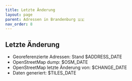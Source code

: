 ```yaml
---
title: Letzte Änderung
layout: page
parent: Adressen in Brandenburg 🇩🇪
nav_order: 8
---
```


## Letzte Änderung

* Georeferenzierte Adressen: Stand $ADDRESS_DATE
* OpenStreetMap dump: $OSM_DATE
* OpenStreetMap letzte Änderung von: $CHANGE_DATE
* Daten generiert: $TILES_DATE

